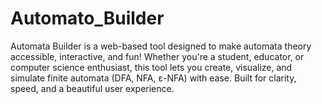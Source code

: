 # Automato_Builder
Automata Builder is a web-based tool designed to make automata theory accessible, interactive, and fun! Whether you're a student, educator, or computer science enthusiast, this tool lets you create, visualize, and simulate finite automata (DFA, NFA, ε-NFA) with ease. Built for clarity, speed, and a beautiful user experience.
